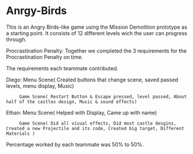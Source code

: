 # Anrgy-Birds
This is an Angry Birds-like game using the Mission Demolition prototype as a starting point. 
It consists of 12 different levels wich the user can progress through.

Procrastination Penalty: Together we completed the 3 requirements for the Procrastination Penalty on time.

The requirements each teammate contributed.

  Diego: Menu Scene( Created buttons that change scene, saved passed levels, menu display, Music)
  
         Game Scene( Restart Button & Escape pressed, level passed, About half of the castles design, Music & sound effects)
         
  Ethan: Menu Scene( Helped with Display,  Came up with name)
  
         Game Scene( Did all visual effects, Did most castle desgins, Created a new Projectile and its code, Created big target, Different Materials )
         
Percentage worked by each teammate was 50% to 50%.
